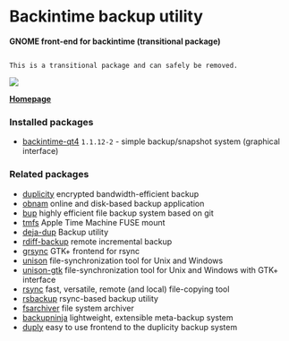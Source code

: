 # Backintime backup utility

__GNOME front-end for backintime (transitional package)__

```

This is a transitional package and can safely be removed.

```

[![](https://screenshots.debian.net/thumbnail-with-version/backintime-qt4/9001)](https://screenshots.debian.net/screenshot-with-version/backintime-qt4/9001)



**[Homepage](https://github.com/bit-team/backintime)**

### Installed packages

* [backintime-qt4](https://packages.debian.org/stretch/backintime-qt4) `1.1.12-2` - simple backup/snapshot system (graphical interface)

### Related packages

 * [duplicity](https://packages.debian.org/stretch/duplicity) encrypted bandwidth-efficient backup
 * [obnam](https://packages.debian.org/stretch/obnam) online and disk-based backup application
 * [bup](https://packages.debian.org/stretch/bup) highly efficient file backup system based on git
 * [tmfs](https://packages.debian.org/stretch/tmfs) Apple Time Machine FUSE mount
 * [deja-dup](https://packages.debian.org/stretch/deja-dup) Backup utility
 * [rdiff-backup](https://packages.debian.org/stretch/rdiff-backup) remote incremental backup
 * [grsync](https://packages.debian.org/stretch/grsync) GTK+ frontend for rsync
 * [unison](https://packages.debian.org/stretch/unison) file-synchronization tool for Unix and Windows
 * [unison-gtk](https://packages.debian.org/stretch/unison-gtk) file-synchronization tool for Unix and Windows with GTK+ interface
 * [rsync](https://packages.debian.org/stretch/rsync) fast, versatile, remote (and local) file-copying tool
 * [rsbackup](https://packages.debian.org/stretch/rsbackup) rsync-based backup utility
 * [fsarchiver](https://packages.debian.org/stretch/fsarchiver) file system archiver
 * [backupninja](https://packages.debian.org/stretch/backupninja) lightweight, extensible meta-backup system
 * [duply](https://packages.debian.org/stretch/duply) easy to use frontend to the duplicity backup system
